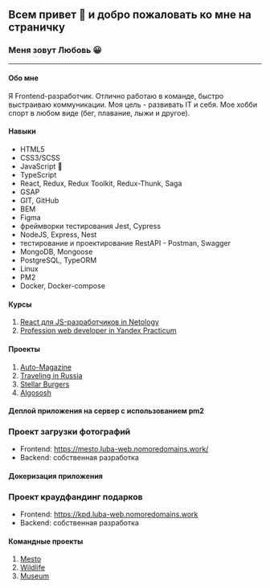 
## Всем привет 👋 и добро пожаловать ко мне на страничку 
### Меня зовут Любовь :grinning:
______________________

#### **Обо мне**
Я Frontend-разработчик. 
Отлично работаю в команде, быстро выстраиваю коммуникации. Моя цель - развивать IT и себя. Мое хобби спорт в любом виде (бег, плавание, лыжи и другое).

#### Навыки
- HTML5
- CSS3/SCSS 
- JavaScript :revolving_hearts: 
- TypeScript
- React, Redux, Redux Toolkit, Redux-Thunk, Saga
- GSAP
- GIT, GitHub
- BEM
- Figma 
- фреймворки тестирования Jest, Cypress
- NodeJS, Express, Nest
- тестирование и проектирование RestAPI - Postman, Swagger
- MongoDB, Mongoose
- PostgreSQL, TypeORM
- Linux
- PM2
- Docker, Docker-compose

#### Курсы
1. [React для JS-разработчиков in Netology](https://netology.ru/programs/react)
2. [Profession web developer in Yandex Practicum](https://practicum.yandex.ru/web-plus/)

#### Проекты
1. [Auto-Magazine](https://luba-web.github.io/Auto-Magazine/)
2. [Traveling in Russia](https://luba-web.github.io/russian-travel/)
3. [Stellar Burgers](https://luba-web.github.io/stellar-burgers/)
4. [Algososh](https://luba-web.github.io/algososh/)

#### Деплой приложения на сервер с использованием pm2
### Проект загрузки фотографий
- Frontend: https://mesto.luba-web.nomoredomains.work/
- Backend: собственная разработка

#### Докеризация приложения
### Проект краудфандинг подарков
- Frontend: https://kpd.luba-web.nomoredomains.work
- Backend: собственная разработка

#### Командные проекты
1. [Mesto](https://loown101.github.io/mesto-project/index.html)
2. [Wildlife](https://luba-web.github.io/Wildlife/)
3. [Museum](https://loown101.github.io/Museum/)

